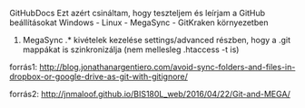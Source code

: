 GitHubDocs
Ezt azért csináltam, hogy teszteljem és leírjam a GitHub beállításokat Windows - Linux - MegaSync - GitKraken környezetben

1. MegaSync .* kivételek kezelése settings/advanced részben, hogy a .git mappákat is szinkronizálja (nem mellesleg .htaccess -t is)

forrás1: http://blog.jonathanargentiero.com/avoid-sync-folders-and-files-in-dropbox-or-google-drive-as-git-with-gitignore/

forrás2: http://jnmaloof.github.io/BIS180L_web/2016/04/22/Git-and-MEGA/
